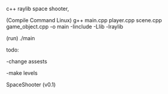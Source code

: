 c++ raylib space shooter,
 

(Compile Command Linux) g++ main.cpp player.cpp scene.cpp game_object.cpp -o main -Iinclude -Llib -lraylib

 
 (run) ./main

todo:

-change assests

-make levels

SpaceShooter (v0.1)
